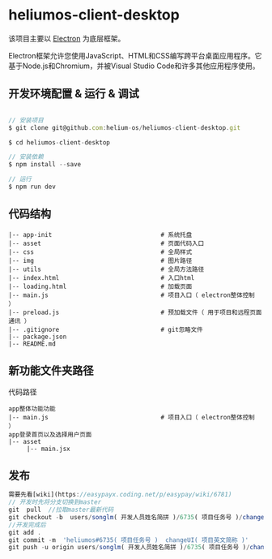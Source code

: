 # heliumos-client-desktop

该项目主要以 [Electron](https://www.electronjs.org/zh/) 为底层框架。

Electron框架允许您使用JavaScript、HTML和CSS编写跨平台桌面应用程序。它基于Node.js和Chromium，并被Visual Studio Code和许多其他应用程序使用。

## 开发环境配置 & 运行 & 调试

```javascript

// 安装项目
$ git clone git@github.com:helium-os/heliumos-client-desktop.git

$ cd heliumos-client-desktop

// 安装依赖
$ npm install --save

// 运行
$ npm run dev 


```

## 代码结构
    
    |-- app-init                              # 系统托盘
    |-- asset                                 # 页面代码入口
    |-- css                                   # 全局样式                                
    |-- img                                   # 图片路径
    |-- utils                                 # 全局方法路径  
    |-- index.html                            # 入口html
    |-- loading.html                          # 加载页面
    |-- main.js                               # 项目入口（ electron整体控制 ）
    |-- preload.js                            # 预加载文件（ 用于项目和远程页面通讯 ）
    |-- .gitignore                            # git忽略文件
    |-- package.json                          
    |-- README.md                              



## 新功能文件夹路径
  代码路径
    
    app整体功能功能
    |-- main.js                               # 项目入口（ electron整体控制 ）
    app登录首页以及选择用户页面
    |-- asset                                  
         |-- main.jsx                         
    
  

## 发布
```javascript
需要先看[wiki](https://easypayx.coding.net/p/easypay/wiki/6781)
// 开发时先将分支切换到master
git  pull  //拉取master最新代码
git checkout -b  users/songlm( 开发人员姓名简拼 )/6735( 项目任务号 )/changeUI( 项目英文简称 ) //切换到相应任务分支
//开发完成后
git add .
git commit -m  'heliumos#6735( 项目任务号 )  changeUI( 项目英文简称 )'
git push -u origin users/songlm( 开发人员姓名简拼 )/6735( 项目任务号 )/changeUI( 项目英文简称 ) //上传到相应分支
```


